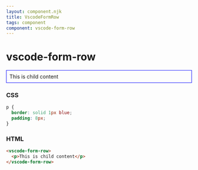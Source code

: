 ```yaml
---
layout: component.njk
title: VscodeFormRow
tags: component
component: vscode-form-row
---
```


# vscode-form-row

<style>
  vscode-form-row p {
    border: solid 1px blue;
    padding: 8px;
  }
</style>

<component-preview>
  <vscode-form-row>
    <p>This is child content</p>
  </vscode-form-row>
</component-preview>

### CSS

```css
p {
  border: solid 1px blue;
  padding: 8px;
}
```

### HTML

```html
<vscode-form-row>
  <p>This is child content</p>
</vscode-form-row>
```
